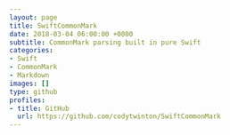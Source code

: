 ```yaml
---
layout: page
title: SwiftCommonMark
date: 2018-03-04 06:00:00 +0000
subtitle: CommonMark parsing built in pure Swift
categories:
- Swift
- CommonMark
- Markdown
images: []
type: github
profiles:
- title: GitHub
  url: https://github.com/codytwinton/SwiftCommonMark
---
```

